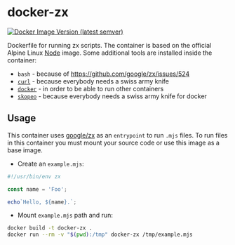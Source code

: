 # docker-zx

[![Docker Image Version (latest semver)](https://img.shields.io/docker/v/peschee/zx?sort=semver&style=flat-square)](https://hub.docker.com/r/peschee/zx)

Dockerfile for running zx scripts. The container is based on the official Alpine Linux [Node](https://hub.docker.com/_/node) image. Some additional tools are installed inside the container:

- `bash` - because of https://github.com/google/zx/issues/524
- [`curl`](https://curl.se/) - because everybody needs a swiss army knife
- [`docker`](https://www.docker.com/) - in order to be able to run other containers
- [`skopeo`](https://github.com/containers/skopeo) - because everybody needs a swiss army knife for docker

## Usage

This container uses [google/zx](https://github.com/google/zx) as an `entrypoint` to run `.mjs` files. To run files in this container you must mount your source code or use this image as a base image.

- Create an `example.mjs`:

```js
#!/usr/bin/env zx

const name = 'Foo';

echo`Hello, ${name}.`;
```

- Mount `example.mjs` path and run:

```bash
docker build -t docker-zx .
docker run --rm -v "$(pwd):/tmp" docker-zx /tmp/example.mjs
```
